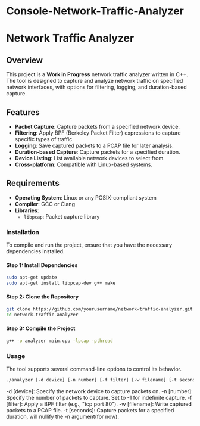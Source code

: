 # Console-Network-Traffic-Analyzer


# Network Traffic Analyzer

## Overview

This project is a **Work in Progress** network traffic analyzer written in C++. The tool is designed to capture and analyze network traffic on specified network interfaces, with options for filtering, logging, and duration-based capture.

## Features

- **Packet Capture**: Capture packets from a specified network device.
- **Filtering**: Apply BPF (Berkeley Packet Filter) expressions to capture specific types of traffic.
- **Logging**: Save captured packets to a PCAP file for later analysis.
- **Duration-based Capture**: Capture packets for a specified duration.
- **Device Listing**: List available network devices to select from.
- **Cross-platform**: Compatible with Linux-based systems.

## Requirements

- **Operating System**: Linux or any POSIX-compliant system
- **Compiler**: GCC or Clang
- **Libraries**:
  - `libpcap`: Packet capture library

### Installation

To compile and run the project, ensure that you have the necessary dependencies installed.

#### Step 1: Install Dependencies

```bash
sudo apt-get update
sudo apt-get install libpcap-dev g++ make
```
#### Step 2: Clone the Repository
```bash
git clone https://github.com/yourusername/network-traffic-analyzer.git
cd network-traffic-analyzer
```
#### Step 3: Compile the Project
```bash
g++ -o analyzer main.cpp -lpcap -pthread
```
### Usage
The tool supports several command-line options to control its behavior.
```bash
./analyzer [-d device] [-n number] [-f filter] [-w filename] [-t seconds] [-h]
```
-d [device]: Specify the network device to capture packets on.
-n [number]: Specify the number of packets to capture. Set to -1 for indefinite capture.
-f [filter]: Apply a BPF filter (e.g., "tcp port 80").
-w [filename]: Write captured packets to a PCAP file.
-t [seconds]: Capture packets for a specified duration, will nullify the -n argument(for now).
